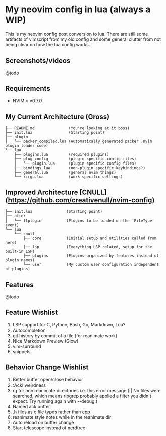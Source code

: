 # My neovim config in lua (always a WIP)
This is my neovim config post conversion to lua. There are still some artifacts of vimscript from my old config and some
general clutter from not being clear on how the lua config works.

## Screenshots/videos
@todo

## Requirements
- NVIM > v0.7.0

## My Current Architecture (Gross)
```
├── README.md               (You're looking at it boss)
├── init.lua                (Starting point)
├── plugin
│   └── packer_compiled.lua (Automatically generated packer .nvim plugin loader code)
└── lua
    ├── plugins.lua         (required plugins)
    ├── plug_config         (plugin specific config files)
    │   └── plugin.lua      (plugin specific config files)
    ├── bindings.lua        (non-plugin specific keybindings?)
    ├── general.lua         (general nvim things)
    └── xirgo.lua           (work specific settings)
```

## Improved Architecture [CNULL] (https://github.com/creativenull/nvim-config)
```
├── init.lua               (Starting point)
├── after
│   └── ftplugin           (Plugins to be loaded on the 'FileType' event)
└── lua
    └── cnull
        ├── core           (Initial setup and utilities called from here)
        ├── lsp            (Everything LSP related, setup for the built-in LSP)
        ├── plugins        (Plugins organized by features instead of plugin names)
        └── user           (My custom user configuration independent of plugins)
```

## Features
@todo
## Feature Wishlist
1. LSP support for C, Python, Bash, Go, Markdown, Lua?
2. Autocompletion
3. git history by commit of a file (for reanimate work)
4. Nice Markdown Preview (Glow)
5. vim-surround
6. snippets
## Behavior Change Wishlist
1. Better buffer open/close behavior
2. :Ack! weirdness
3. rg for non reanimate directories i.e. this error message 
(|| No files were searched, which means ripgrep probably applied a filter you didn't expect. Try running again with --debug.)
4. Named ack buffer
5. .h files as c file types rather than cpp
6. reanimate style notes while in the reanimate dir
7. Auto reload on buffer change
8. Start telescope instead of nerdtree
